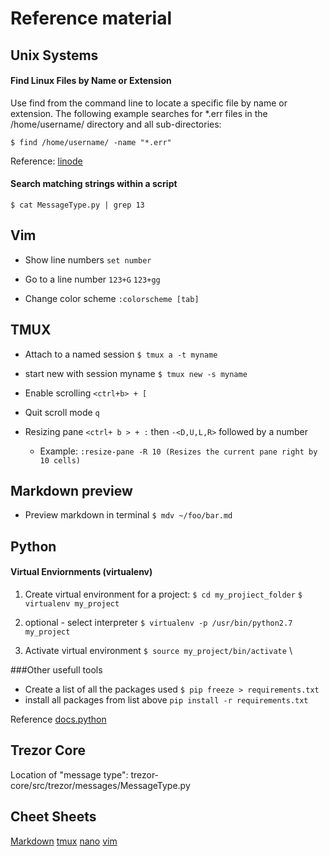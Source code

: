 # Reference material

## Unix Systems
#### Find Linux Files by Name or Extension
Use find from the command line to locate a specific file by name or extension. The following example searches for *.err files in the /home/username/ directory and all sub-directories:

`$ find /home/username/ -name "*.err"`

Reference: [linode](https://www.linode.com/docs/tools-reference/tools/find-files-in-linux-using-the-command-line/)

#### Search matching strings within a script
`$ cat MessageType.py | grep 13`

## Vim

* Show line numbers 
`set number`

*  Go to a line number
`123+G`
`123+gg`

* Change color scheme 
`:colorscheme [tab]`

## TMUX
* Attach to a named session
`$ tmux a -t myname`
* start new with session myname
`$ tmux new -s myname`
* Enable scrolling 
`<ctrl+b> + [`
* Quit scroll mode 
`q`

* Resizing pane 
`<ctrl+ b > + :` then `-<D,U,L,R>` followed by a number
	* Example:
		`:resize-pane -R 10 (Resizes the current pane right by 10 cells)`
## Markdown preview

* Preview markdown in terminal 
`$ mdv ~/foo/bar.md`


## Python 
#### Virtual Enviornments (virtualenv)

1. Create virtual environment for a project: 
`$ cd my_projiect_folder`
`$ virtualenv my_project`

2. optional - select interpreter 
`$ virtualenv -p /usr/bin/python2.7 my_project`

3. Activate virtual environment
`$ source my_project/bin/activate` \\


###Other usefull tools
* Create a list of all the packages used
`$ pip freeze > requirements.txt` 
* install all packages from list above
`pip install -r requirements.txt`

Reference [docs.python](https://docs.python-guide.org/dev/virtualenvs/)

## Trezor Core

Location of "message type": trezor-core/src/trezor/messages/MessageType.py


## Cheet Sheets
[Markdown](https://github.com/adam-p/markdown-here/wiki/Markdown-Cheatsheet#links) 
[tmux](https://gist.github.com/MohamedAlaa/2961058)
[nano](https://www.codexpedia.com/text-editor/nano-text-editor-command-cheatsheet/)
[vim](https://vim.rtorr.com/)
